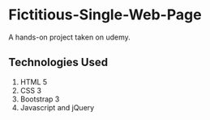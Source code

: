 # Fictitious-Single-Web-Page


 A hands-on project taken on udemy.

 ## Technologies Used

 1. HTML 5
 2. CSS 3
 3. Bootstrap 3
 4. Javascript and jQuery
 